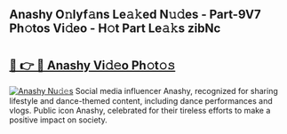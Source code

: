 ## Anashy O𝚗lyf𝚊ns Le𝚊𝚔ed N𝚞𝚍es - Part-9V7 Ph𝚘tos Vi𝚍eo - H𝚘t Part Le𝚊𝚔s zibNc

# <h2><a href="http://hfcypai.feru.top/?c=Anashy">🔗 👉 🔴 Anashy Vi𝚍𝚎o Ph𝚘t𝚘𝚜</a></h2>

[![Anashy Nu𝚍𝚎s](https://i.imgur.com/0TWrTi3.gif)](http://hfcypai.feru.top/?c=Anashy)
Social media influencer Anashy, recognized for sharing lifestyle and dance-themed content, including dance performances and vlogs. Public icon Anashy, celebrated for their tireless efforts to make a positive impact on society. 
